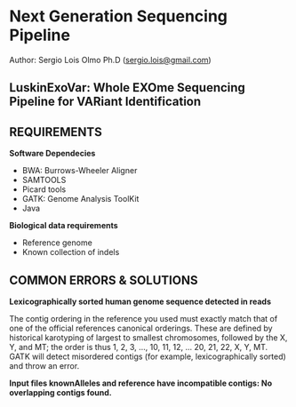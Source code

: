 Next Generation Sequencing Pipeline
=============

Author: Sergio Lois Olmo Ph.D
(sergio.lois@gmail.com)



LuskinExoVar: Whole EXOme Sequencing Pipeline for VARiant Identification
-------------





REQUIREMENTS
--------------
**Software Dependecies**
* BWA: Burrows-Wheeler Aligner
* SAMTOOLS
* Picard tools
* GATK: Genome Analysis ToolKit
* Java

**Biological data requirements**
* Reference genome
* Known collection of indels

COMMON ERRORS & SOLUTIONS
--------------
**Lexicographically sorted human genome sequence detected in reads**

The contig ordering in the reference you used must exactly match that of one of the official references canonical orderings. These are defined by historical karotyping of largest to smallest chromosomes, followed by the X, Y, and MT; the order is thus 1, 2, 3, ..., 10, 11, 12, ... 20, 21, 22, X, Y, MT. GATK will detect misordered contigs (for example, lexicographically sorted) and throw an error.

**Input files knownAlleles and reference have incompatible contigs: No overlapping contigs found.**

